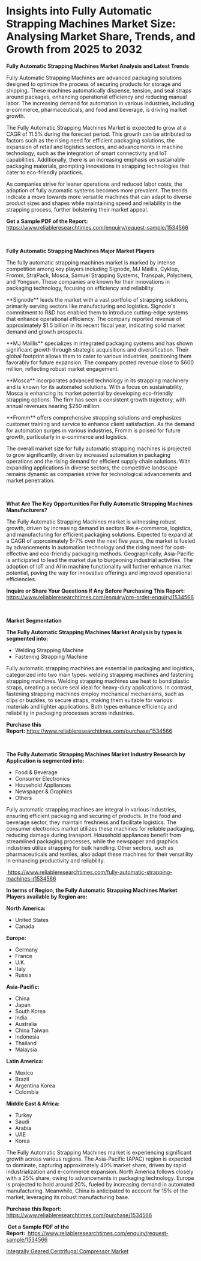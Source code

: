 <p><h1>Insights into Fully Automatic Strapping Machines Market Size: Analysing Market Share, Trends, and Growth from 2025 to 2032</h1></p><p><strong>Fully Automatic Strapping Machines Market Analysis and Latest Trends</strong></p>
<p><p>Fully Automatic Strapping Machines are advanced packaging solutions designed to optimize the process of securing products for storage and shipping. These machines automatically dispense, tension, and seal straps around packages, enhancing operational efficiency and reducing manual labor. The increasing demand for automation in various industries, including e-commerce, pharmaceuticals, and food and beverage, is driving market growth.</p><p>The Fully Automatic Strapping Machines Market is expected to grow at a CAGR of 11.5% during the forecast period. This growth can be attributed to factors such as the rising need for efficient packaging solutions, the expansion of retail and logistics sectors, and advancements in machine technology, such as the integration of smart connectivity and IoT capabilities. Additionally, there is an increasing emphasis on sustainable packaging materials, prompting innovations in strapping technologies that cater to eco-friendly practices. </p><p>As companies strive for leaner operations and reduced labor costs, the adoption of fully automatic systems becomes more prevalent. The trends indicate a move towards more versatile machines that can adapt to diverse product sizes and shapes while maintaining speed and reliability in the strapping process, further bolstering their market appeal.</p></p>
<p><strong>Get a Sample PDF of the Report:&nbsp;</strong> <a href="https://www.reliableresearchtimes.com/enquiry/request-sample/1534566?utm_campaign=2476&utm_medium=2&utm_source=Github&utm_content=ia&utm_term=17022025&utm_id=fully-automatic-strapping-machines">https://www.reliableresearchtimes.com/enquiry/request-sample/1534566</a></p>
<p>&nbsp;</p>
<p><strong>Fully Automatic Strapping Machines Major Market Players</strong></p>
<p><p>The fully automatic strapping machines market is marked by intense competition among key players including Signode, MJ Maillis, Cyklop, Fromm, StraPack, Mosca, Samuel Strapping Systems, Transpak, Polychem, and Yongsun. These companies are known for their innovations in packaging technology, focusing on efficiency and reliability.</p><p>**Signode** leads the market with a vast portfolio of strapping solutions, primarily serving sectors like manufacturing and logistics. Signode's commitment to R&D has enabled them to introduce cutting-edge systems that enhance operational efficiency. The company reported revenue of approximately $1.5 billion in its recent fiscal year, indicating solid market demand and growth prospects.</p><p>**MJ Maillis** specializes in integrated packaging systems and has shown significant growth through strategic acquisitions and diversification. Their global footprint allows them to cater to various industries, positioning them favorably for future expansion. The company posted revenue close to $600 million, reflecting robust market engagement.</p><p>**Mosca** incorporates advanced technology in its strapping machinery and is known for its automated solutions. With a focus on sustainability, Mosca is enhancing its market potential by developing eco-friendly strapping options. The firm has seen a consistent growth trajectory, with annual revenues nearing $250 million.</p><p>**Fromm** offers comprehensive strapping solutions and emphasizes customer training and service to enhance client satisfaction. As the demand for automation surges in various industries, Fromm is poised for future growth, particularly in e-commerce and logistics.</p><p>The overall market size for fully automatic strapping machines is projected to grow significantly, driven by increased automation in packaging operations and the rising demand for efficient supply chain solutions. With expanding applications in diverse sectors, the competitive landscape remains dynamic as companies strive for technological advancements and market penetration.</p></p>
<p>&nbsp;</p>
<p><strong>What Are The Key Opportunities For Fully Automatic Strapping Machines Manufacturers?</strong></p>
<p><p>The Fully Automatic Strapping Machines market is witnessing robust growth, driven by increasing demand in sectors like e-commerce, logistics, and manufacturing for efficient packaging solutions. Expected to expand at a CAGR of approximately 5-7% over the next five years, the market is fueled by advancements in automation technology and the rising need for cost-effective and eco-friendly packaging methods. Geographically, Asia-Pacific is anticipated to lead the market due to burgeoning industrial activities. The adoption of IoT and AI in machine functionality will further enhance market potential, paving the way for innovative offerings and improved operational efficiencies.</p></p>
<p><strong>Inquire or Share Your Questions If Any Before Purchasing This Report:</strong> <a href="https://www.reliableresearchtimes.com/enquiry/pre-order-enquiry/1534566?utm_campaign=2476&utm_medium=2&utm_source=Github&utm_content=ia&utm_term=17022025&utm_id=fully-automatic-strapping-machines">https://www.reliableresearchtimes.com/enquiry/pre-order-enquiry/1534566</a></p>
<p>&nbsp;</p>
<p><strong>Market Segmentation</strong></p>
<p><strong>The Fully Automatic Strapping Machines Market Analysis by types is segmented into:</strong></p>
<p><ul><li>Welding Strapping Machine</li><li>Fastening Strapping Machine</li></ul></p>
<p><p>Fully automatic strapping machines are essential in packaging and logistics, categorized into two main types: welding strapping machines and fastening strapping machines. Welding strapping machines use heat to bond plastic straps, creating a secure seal ideal for heavy-duty applications. In contrast, fastening strapping machines employ mechanical mechanisms, such as clips or buckles, to secure straps, making them suitable for various materials and lighter applications. Both types enhance efficiency and reliability in packaging processes across industries.</p></p>
<p><strong>Purchase this Report:&nbsp;</strong><a href="https://www.reliableresearchtimes.com/purchase/1534566?utm_campaign=2476&utm_medium=2&utm_source=Github&utm_content=ia&utm_term=17022025&utm_id=fully-automatic-strapping-machines">https://www.reliableresearchtimes.com/purchase/1534566</a></p>
<p>&nbsp;</p>
<p><strong>The Fully Automatic Strapping Machines Market Industry Research by Application is segmented into:</strong></p>
<p><ul><li>Food & Beverage</li><li>Consumer Electronics</li><li>Household Appliances</li><li>Newspaper & Graphics</li><li>Others</li></ul></p>
<p><p>Fully automatic strapping machines are integral in various industries, ensuring efficient packaging and securing of products. In the food and beverage sector, they maintain freshness and facilitate logistics. The consumer electronics market utilizes these machines for reliable packaging, reducing damage during transport. Household appliances benefit from streamlined packaging processes, while the newspaper and graphics industries utilize strapping for bulk handling. Other sectors, such as pharmaceuticals and textiles, also adopt these machines for their versatility in enhancing productivity and reliability.</p></p>
<p><a href="https://www.reliableresearchtimes.com/fully-automatic-strapping-machines-r1534566?utm_campaign=2476&utm_medium=2&utm_source=Github&utm_content=ia&utm_term=17022025&utm_id=fully-automatic-strapping-machines">&nbsp;https://www.reliableresearchtimes.com/fully-automatic-strapping-machines-r1534566</a></p>
<p><strong>In terms of Region, the Fully Automatic Strapping Machines Market Players available by Region are:</strong></p>
<p>
    <p> <strong> North America: </strong>
        <ul>
            <li>United States</li>
            <li>Canada</li>
        </ul>
        </p> 
    <p> <strong> Europe: </strong>
        <ul>
            <li>Germany</li>
            <li>France</li>
            <li>U.K.</li>
            <li>Italy</li>
            <li>Russia</li>
        </ul>
        </p> 
    <p> <strong> Asia-Pacific: </strong>
        <ul>
            <li>China</li>
            <li>Japan</li>
            <li>South Korea</li>
            <li>India</li>
            <li>Australia</li>
            <li>China Taiwan</li>
            <li>Indonesia</li>
            <li>Thailand</li>
            <li>Malaysia</li>
        </ul>
        </p> 
    <p> <strong> Latin America: </strong>
        <ul>
            <li>Mexico</li>
            <li>Brazil</li>
            <li>Argentina Korea</li>
            <li>Colombia</li>
        </ul>
        </p> 
    <p> <strong> Middle East & Africa: </strong>
        <ul>
            <li>Turkey</li>
            <li>Saudi</li>
            <li>Arabia</li>
            <li>UAE</li>
            <li>Korea</li>
        </ul>
    </p>
    </p>
<p><p>The Fully Automatic Strapping Machines market is experiencing significant growth across various regions. The Asia-Pacific (APAC) region is expected to dominate, capturing approximately 40% market share, driven by rapid industrialization and e-commerce expansion. North America follows closely with a 25% share, owing to advancements in packaging technology. Europe is projected to hold around 20%, fueled by increasing demand in automated manufacturing. Meanwhile, China is anticipated to account for 15% of the market, leveraging its robust manufacturing base.</p></p>
<p><strong>Purchase this Report: </strong><a href="https://www.reliableresearchtimes.com/purchase/1534566?utm_campaign=2476&utm_medium=2&utm_source=Github&utm_content=ia&utm_term=17022025&utm_id=fully-automatic-strapping-machines">https://www.reliableresearchtimes.com/purchase/1534566</a></p>
<p>&nbsp;<strong>Get a Sample PDF of the Report:&nbsp;&nbsp;</strong><a href="https://www.reliableresearchtimes.com/enquiry/request-sample/1534566?utm_campaign=2476&utm_medium=2&utm_source=Github&utm_content=ia&utm_term=17022025&utm_id=fully-automatic-strapping-machines">https://www.reliableresearchtimes.com/enquiry/request-sample/1534566</a></p>
<p><strong></strong></p>
<p><p><a href="https://github.com/pimanoruman/Market-Research-Report-List-1/blob/main/integrally-geared-centrifugal-compressor-market.md?utm_campaign=2476&utm_medium=2&utm_source=Github&utm_content=ia&utm_term=17022025&utm_id=fully-automatic-strapping-machines">Integrally Geared Centrifugal Compressor Market</a></p></p>